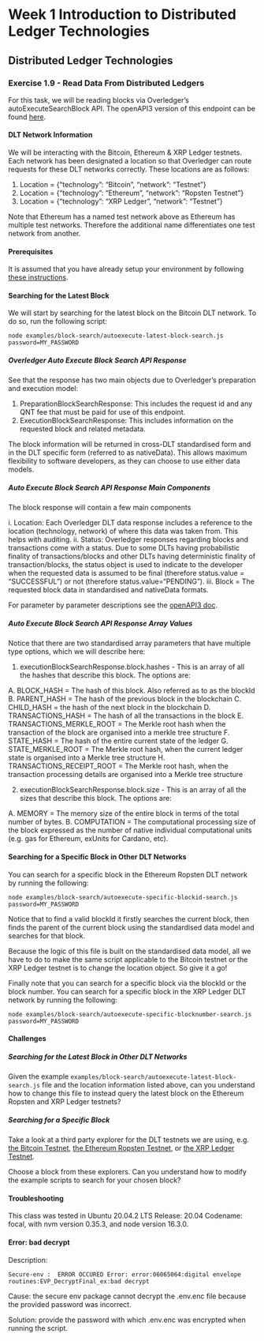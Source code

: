 # Week 1 Introduction to Distributed Ledger Technologies

## Distributed Ledger Technologies

### Exercise 1.9 - Read Data From Distributed Ledgers

For this task, we will be reading blocks via Overledger’s autoExecuteSearchBlock API. The openAPI3 version of this endpoint can be found [here](https://docs.overledger.io/#operation/autoExecuteSearchBlockRequest). 

#### DLT Network Information

We will be interacting with the Bitcoin, Ethereum & XRP Ledger testnets. Each network has been designated a location so that Overledger can route requests for these DLT networks correctly. These locations are as follows:

1. Location = {“technology”: “Bitcoin”, “network”: “Testnet”}
2. Location = {“technology”: “Ethereum”, “network”: “Ropsten Testnet”}
3. Location = {“technology”: “XRP Ledger”, “network”: “Testnet”}

Note that Ethereum has a named test network above as Ethereum has multiple test networks. Therefore the additional name differentiates one test network from another. 

#### Prerequisites

It is assumed that you have already setup your environment by following [these instructions](./CLASS1.md).

#### Searching for the Latest Block

We will start by searching for the latest block on the Bitcoin DLT network. To do so, run the following script:

`node examples/block-search/autoexecute-latest-block-search.js password=MY_PASSWORD`

##### Overledger Auto Execute Block Search API Response

See that the response has two main objects due to Overledger’s preparation and execution model:

1. PreparationBlockSearchResponse: This includes the request id and any QNT fee that must be paid for use of this endpoint.
2. ExecutionBlockSearchResponse: This includes information on the requested block and related metadata. 

The block information will be returned in cross-DLT standardised form and in the DLT specific form (referred to as nativeData). This allows maximum flexibility to software developers, as they can choose to use either data models.

##### Auto Execute Block Search API Response Main Components

The block response will contain a few main components

i. Location: Each Overledger DLT data response includes a reference to the location (technology, network) of where this data was taken from. This helps with auditing.
ii. Status: Overledger responses regarding blocks and transactions come with a status. Due to some DLTs having probabilistic finality of transactions/blocks and other DLTs having deterministic finality of transaction/blocks, the status object is used to indicate to the developer when the requested data is assumed to be final (therefore status.value = “SUCCESSFUL”) or not (therefore status.value=“PENDING”).
iii. Block = The requested block data in standardised and nativeData formats.

For parameter by parameter descriptions see the [openAPI3 doc](https://docs.overledger.io/#operation/autoExecuteSearchBlockRequest).


##### Auto Execute Block Search API Response Array Values

Notice that there are two standardised array parameters that have multiple type options, which we will describe here:

1. executionBlockSearchResponse.block.hashes - This is an array of all the hashes that describe this block. The options are:

A. BLOCK_HASH = The hash of this block. Also referred as to as the blockId
B. PARENT_HASH = The hash of the previous block in the blockchain
C. CHILD_HASH = the hash of the next block in the blockchain
D. TRANSACTIONS_HASH = The hash of all the transactions in the block
E. TRANSACTIONS_MERKLE_ROOT = The Merkle root hash when the transaction of the block are organised into a merkle tree structure
F. STATE_HASH = The hash of the entire current state of the ledger
G. STATE_MERKLE_ROOT = The Merkle root hash, when the current ledger state is organised into a Merkle tree structure
H. TRANSACTIONS_RECEIPT_ROOT = The Merkle root hash, when the transaction processing details are organised into a Merkle tree structure

2. executionBlockSearchResponse.block.size - This is an array of all the sizes that describe this block. The options are: 

A. MEMORY = The memory size of the entire block in terms of the total number of bytes.
B. COMPUTATION = The computational processing size of the block expressed as the number of native individual computational units (e.g. gas for Ethereum, exUnits for Cardano, etc). 


#### Searching for a Specific Block in Other DLT Networks

You can search for a specific block in the Ethereum Ropsten DLT network by running the following:

 `node examples/block-search/autoexecute-specific-blockid-search.js password=MY_PASSWORD`

Notice that to find a valid blockId it firstly searches the current block, then finds the parent of the current block using the standardised data model and searches for that block.

Because the logic of this file is built on the standardised data model, all we have to do to make the same script applicable to the Bitcoin testnet or the XRP Ledger testnet is to change the location object. So give it a go!

Finally note that you can search for a specific block via the blockId or the block number. You can search for a specific block in the XRP Ledger DLT network by running the following:

`node examples/block-search/autoexecute-specific-blocknumber-search.js password=MY_PASSWORD`

#### Challenges

##### Searching for the Latest Block in Other DLT Networks

Given the example `examples/block-search/autoexecute-latest-block-search.js` file and the location information listed above, can you understand how to change this file to instead query the latest block on the Ethereum Ropsten and XRP Ledger testnets?

##### Searching for a Specific Block

Take a look at a third party explorer for the DLT testnets we are using, e.g. [the Bitcoin Testnet](https://blockstream.info/testnet/), [the Ethereum Ropsten Testnet](https://ropsten.etherscan.io/), or [the XRP Ledger Testnet](https://blockexplorer.one/xrp/testnet). 

Choose a block from these explorers. Can you understand how to modify the example scripts to search for your chosen block?

#### Troubleshooting
This class was tested in  Ubuntu 20.04.2 LTS Release: 20.04 Codename: focal, with nvm version 0.35.3, and node version 16.3.0. 

#### Error: bad decrypt 

Description:

``Secure-env :  ERROR OCCURED Error: error:06065064:digital envelope routines:EVP_DecryptFinal_ex:bad decrypt``

Cause: the secure env package cannot decrypt the .env.enc file because the provided password was incorrect.

Solution: provide the password with which .env.enc was encrypted when running the script.

